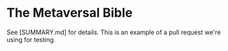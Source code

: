# The Metaversal Bible

See [SUMMARY.md] for details. This is an example of a pull request we're using for testing.
